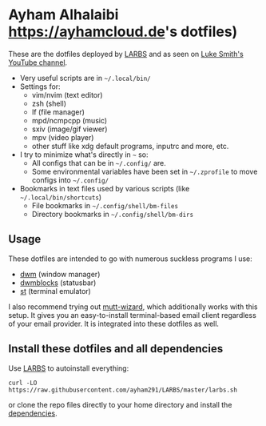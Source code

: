 # Ayham Alhalaibi <https://ayhamcloud.de>'s dotfiles)

These are the dotfiles deployed by [LARBS](https://github.com/ayham291/LARBS) and as seen on
[Luke Smith's YouTube channel](https://youtube.com/c/lukesmithxyz).

- Very useful scripts are in `~/.local/bin/`
- Settings for:
	- vim/nvim (text editor)
	- zsh (shell)
	- lf (file manager)
	- mpd/ncmpcpp (music)
	- sxiv (image/gif viewer)
	- mpv (video player)
	- other stuff like xdg default programs, inputrc and more, etc.
- I try to minimize what's directly in `~` so:
	- All configs that can be in `~/.config/` are.
	- Some environmental variables have been set in `~/.zprofile` to move configs into `~/.config/`
- Bookmarks in text files used by various scripts (like `~/.local/bin/shortcuts`)
	- File bookmarks in `~/.config/shell/bm-files`
	- Directory bookmarks in `~/.config/shell/bm-dirs`

## Usage

These dotfiles are intended to go with numerous suckless programs I use:

- [dwm](https://github.com/ayham291/dwm) (window manager)
- [dwmblocks](https://github.com/ayham291/dwmblocks) (statusbar)
- [st](https://github.com/ayham291/st) (terminal emulator)

I also recommend trying out
[mutt-wizard](https://github.com/lukesmithxyz/mutt-wizard), which additionally
works with this setup. It gives you an easy-to-install terminal-based email
client regardless of your email provider. It is integrated into these dotfiles
as well.

## Install these dotfiles and all dependencies

Use [LARBS](https://github.com/ayham291/LARBS) to autoinstall everything:

```
curl -LO https://raw.githubusercontent.com/ayham291/LARBS/master/larbs.sh
```

or clone the repo files directly to your home directory and install the
[dependencies](https://github.com/ayham291/LARBS/blob/master/progs.csv).

